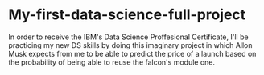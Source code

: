 # My-first-data-science-full-project
In order to receive the IBM's Data Science Proffesional Certificate, I'll be practicing my new DS skills by doing this imaginary project in which Allon Musk expects from me to be able to predict the price of a launch based on the probability of being able to reuse the falcon's module one.
